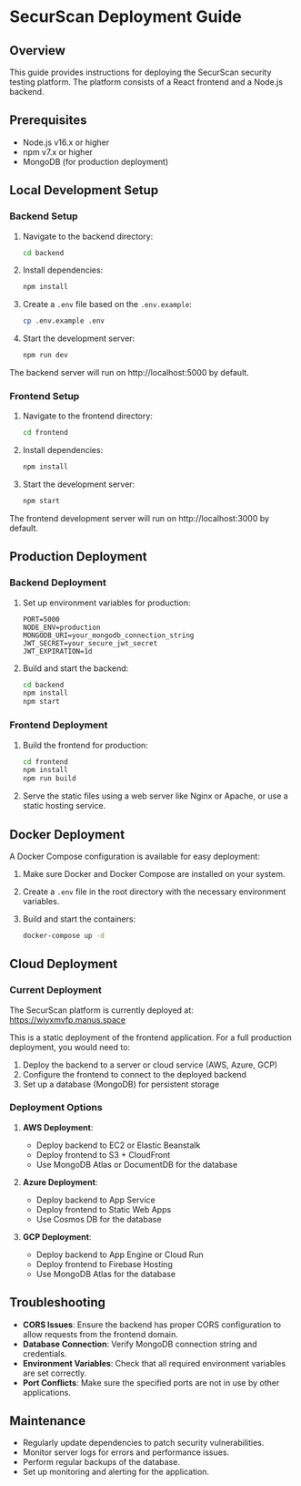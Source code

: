 # SecurScan Deployment Guide

## Overview

This guide provides instructions for deploying the SecurScan security testing platform. The platform consists of a React frontend and a Node.js backend.

## Prerequisites

- Node.js v16.x or higher
- npm v7.x or higher
- MongoDB (for production deployment)

## Local Development Setup

### Backend Setup

1. Navigate to the backend directory:
   ```bash
   cd backend
   ```

2. Install dependencies:
   ```bash
   npm install
   ```

3. Create a `.env` file based on the `.env.example`:
   ```bash
   cp .env.example .env
   ```

4. Start the development server:
   ```bash
   npm run dev
   ```

The backend server will run on http://localhost:5000 by default.

### Frontend Setup

1. Navigate to the frontend directory:
   ```bash
   cd frontend
   ```

2. Install dependencies:
   ```bash
   npm install
   ```

3. Start the development server:
   ```bash
   npm start
   ```

The frontend development server will run on http://localhost:3000 by default.

## Production Deployment

### Backend Deployment

1. Set up environment variables for production:
   ```
   PORT=5000
   NODE_ENV=production
   MONGODB_URI=your_mongodb_connection_string
   JWT_SECRET=your_secure_jwt_secret
   JWT_EXPIRATION=1d
   ```

2. Build and start the backend:
   ```bash
   cd backend
   npm install
   npm start
   ```

### Frontend Deployment

1. Build the frontend for production:
   ```bash
   cd frontend
   npm install
   npm run build
   ```

2. Serve the static files using a web server like Nginx or Apache, or use a static hosting service.

## Docker Deployment

A Docker Compose configuration is available for easy deployment:

1. Make sure Docker and Docker Compose are installed on your system.

2. Create a `.env` file in the root directory with the necessary environment variables.

3. Build and start the containers:
   ```bash
   docker-compose up -d
   ```

## Cloud Deployment

### Current Deployment

The SecurScan platform is currently deployed at:
https://wiyxmvfp.manus.space

This is a static deployment of the frontend application. For a full production deployment, you would need to:

1. Deploy the backend to a server or cloud service (AWS, Azure, GCP)
2. Configure the frontend to connect to the deployed backend
3. Set up a database (MongoDB) for persistent storage

### Deployment Options

1. **AWS Deployment**:
   - Deploy backend to EC2 or Elastic Beanstalk
   - Deploy frontend to S3 + CloudFront
   - Use MongoDB Atlas or DocumentDB for the database

2. **Azure Deployment**:
   - Deploy backend to App Service
   - Deploy frontend to Static Web Apps
   - Use Cosmos DB for the database

3. **GCP Deployment**:
   - Deploy backend to App Engine or Cloud Run
   - Deploy frontend to Firebase Hosting
   - Use MongoDB Atlas for the database

## Troubleshooting

- **CORS Issues**: Ensure the backend has proper CORS configuration to allow requests from the frontend domain.
- **Database Connection**: Verify MongoDB connection string and credentials.
- **Environment Variables**: Check that all required environment variables are set correctly.
- **Port Conflicts**: Make sure the specified ports are not in use by other applications.

## Maintenance

- Regularly update dependencies to patch security vulnerabilities.
- Monitor server logs for errors and performance issues.
- Perform regular backups of the database.
- Set up monitoring and alerting for the application.
